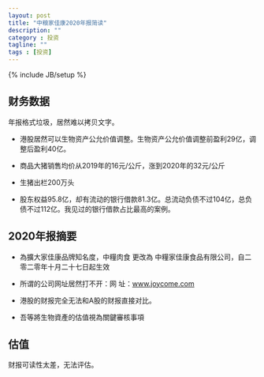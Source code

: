 ```yaml
---
layout: post
title: "中粮家佳康2020年报简读"
description: ""
category : 投资
tagline: ""
tags : [投资]
---
```

{% include JB/setup %}

## 财务数据

年报格式垃圾，居然难以拷贝文字。

* 港股居然可以生物资产公允价值调整。生物资产公允价值调整前盈利29亿，调整后盈利40亿。
* 商品大猪销售均价从2019年的16元/公斤，涨到2020年的32元/公斤
* 生猪出栏200万头

* 股东权益95.8亿，却有流动的银行借款81.3亿。总流动负债不过104亿，总负债不过112亿。我见过的银行借款占比最高的案例。

## 2020年报摘要
* 為擴大家佳康品牌知名度，中糧肉食 更改為 中糧家佳康食品有限公司，自二零二零年十月二十七日起生效

* 所谓的公司网址居然打不开：网    址：www.joycome.com

* 港股的财报完全无法和A股的财报直接对比。

* 吾等將生物資產的估值視為關鍵審核事項


## 估值

财报可读性太差，无法评估。